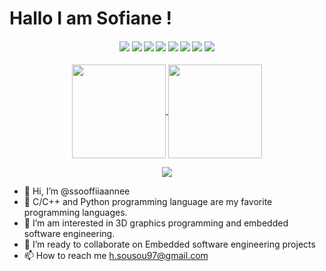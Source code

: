 # Hallo I am Sofiane !

<h4 align="center">
<img src="https://readme-components.vercel.app/api?component=logo&logo=git&text=false&animation=spin&fill=black&textfill=bface6&">
<img src="https://readme-components.vercel.app/api?component=logo&logo=c&text=false&animation=spin&fill=black&textfill=bface6&">
<img src="https://readme-components.vercel.app/api?component=logo&logo=opengl&text=false&animation=spin&fill=black&textfill=bface6&">
  <img src="https://readme-components.vercel.app/api?component=logo&logo=cplusplus&text=false&animation=spin&fill=black&textfill=bface6&">
  <img src="https://readme-components.vercel.app/api?component=logo&logo=unrealengine&text=false&animation=spin&fill=black&textfill=bface6&">
  <img src="https://readme-components.vercel.app/api?component=logo&logo=vulkan&text=false&animation=spin&fill=black&textfill=bface6&">
  <img src="https://readme-components.vercel.app/api?component=logo&logo=python&text=false&animation=spin&fill=black&textfill=bface6&">
<img src="https://readme-components.vercel.app/api?component=logo&logo=linux&text=false&animation=spin&fill=black&textfill=bface6&">
</h4>

<p align="center">
  <a href="https://github.com/ssooffiiaannee">
    <img align="center"
         height="150em"
         src="https://github-readme-stats.vercel.app/api?username=ssooffiiaannee&show_icons=true&include_all_commits=true&count_private=true&theme=apprentice&hide_border=true&bg_color=0D1117" />
  </a>
    
  <a href="https://github.com/ssooffiiaannee">
    <img align="center"
         height="150em"
         src="https://github-readme-stats.vercel.app/api/top-langs?username=ssooffiiaannee&show_icons=true&include_all_commits=true&count_private=true&theme=apprentice&hide_border=true&bg_color=0D1117&layout=compact" />
  </a>
</p>

<p align="center">
  <a href="https://github.com/ssooffiiaannee">
    <img
      align="center"
      src="https://github-profile-trophy.vercel.app/?username=ssooffiiaannee&theme=onedark&no-frame=true&row=1&&margin-w=20&no-bg=true"/>
  </a>
</p>


- 👋 Hi, I’m @ssooffiiaannee
- 👀 C/C++ and Python programming language are my favorite programming languages.
- 🌱 I’m am interested in 3D graphics programming and embedded software engineering.
- 💞️ I’m ready to collaborate on Embedded software engineering projects
- 📫 How to reach me h.sousou97@gmail.com

<!---
ssooffiiaannee/ssooffiiaannee is a ✨ special ✨ repository because its `README.md` (this file) appears on your GitHub profile.
You can click the Preview link to take a look at your changes.
--->
